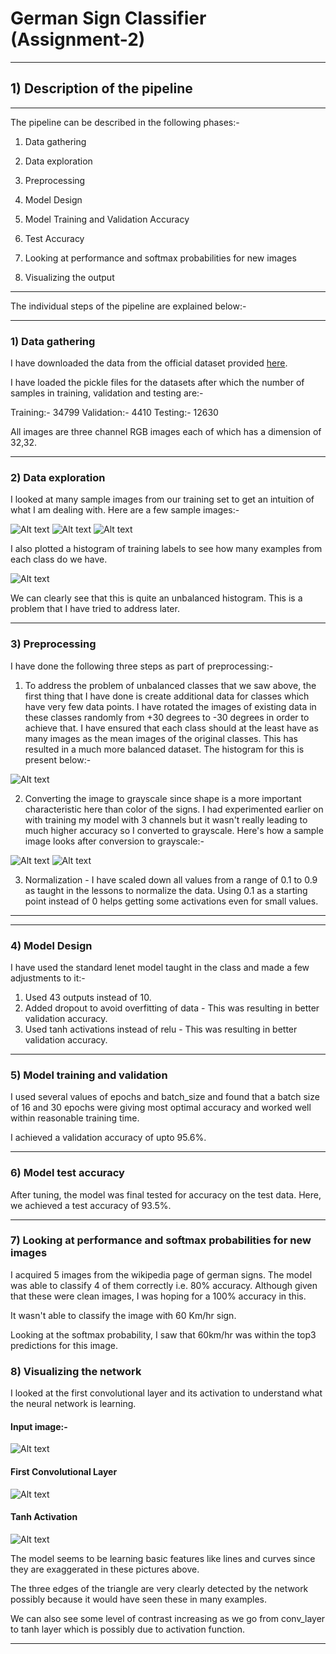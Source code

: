 # German Sign Classifier (Assignment-2)
---

## 1) Description of the pipeline
---

The pipeline can be described in the following phases:- 

1) Data gathering

2) Data exploration

3) Preprocessing

4) Model Design

5) Model Training and Validation Accuracy

6) Test Accuracy

7) Looking at performance and softmax probabilities for new images

8) Visualizing the output

---

The individual steps of the pipeline are explained below:-

---

### 1) Data gathering

I have downloaded the data from the official dataset provided [here](https://d17h27t6h515a5.cloudfront.net/topher/2017/February/5898cd6f_traffic-signs-data/traffic-signs-data.zip).

I have loaded the pickle files for the datasets after which the number of samples in training, validation and testing are:-

Training:- 34799
Validation:- 4410
Testing:- 12630

All images are three channel RGB images each of which has a dimension of 32,32.

---

### 2) Data exploration

I looked at many sample images from our training set to get an intuition of what I am dealing with. Here are a few sample images:-

![Alt text](./markup_images/example1.png?raw=true "Title")
![Alt text](./markup_images/example2.png?raw=true "Title")
![Alt text](./markup_images/example3.png?raw=true "Title")

I also plotted a histogram of training labels to see how many examples from each class do we have.

![Alt text](./markup_images/histogram_original_labels.png?raw=true "Title")

We can clearly see that this is quite an unbalanced histogram. This is a problem that I have tried to address later.


---
### 3) Preprocessing

I have done the following three steps as part of preprocessing:-

1) To address the problem of unbalanced classes that we saw above, the first thing that I have done is create additional data for classes which have very few data points. I have rotated the images of existing data in these classes randomly from +30 degrees to -30 degrees in order to achieve that. I have ensured that each class should at the least have as many images as the mean images of the original classes. This has resulted in a much more balanced dataset. The histogram for this is present below:-

![Alt text](./markup_images/balanced_histogram.png?raw=true "Title")

2) Converting the image to grayscale since shape is a more important characteristic here than color of the signs. I had experimented earlier on with training my model with 3 channels but it wasn't really leading to much higher accuracy so I converted to grayscale. Here's how a sample image looks after conversion to grayscale:-

![Alt text](./markup_images/color.png?raw=true "Title")
![Alt text](./markup_images/b&w.png?raw=true "Title")
 
3) Normalization - I have scaled down all values from a range of 0.1 to 0.9 as taught in the lessons to normalize the data. Using 0.1 as a starting point instead of 0 helps getting some activations even for small values.

---

---
### 4) Model Design

I have used the standard lenet model taught in the class and made a few adjustments to it:-

1) Used 43 outputs instead of 10.
2) Added dropout to avoid overfitting of data - This was resulting in better validation accuracy.
3) Used tanh activations instead of relu - This was resulting in better validation accuracy.

---

### 5) Model training and validation

I used several values of epochs and batch_size and found that a batch size of 16 and 30 epochs were giving most optimal accuracy and worked well within reasonable training time.

I achieved a validation accuracy of upto 95.6%.

---

### 6) Model test accuracy

After tuning, the model was final tested for accuracy on the test data. Here, we achieved a test accuracy of 93.5%.

---

### 7) Looking at performance and softmax probabilities for new images

I acquired 5 images from the wikipedia page of german signs. The model was able to classify 4 of them correctly i.e. 80% accuracy. Although given that these were clean images, I was hoping for a 100% accuracy in this.

It wasn't able to classify the image with 60 Km/hr sign.

Looking at the softmax probability, I saw that 60km/hr was within the top3 predictions for this image.

### 8) Visualizing the network

I looked at the first convolutional layer and its activation to understand what the neural network is learning.

#### Input image:-

![Alt text](./markup_images/bumpy_road.png?raw=true "Title")

#### First Convolutional Layer

![Alt text](./markup_images/conv_layer.png?raw=true "Title")


#### Tanh Activation 

![Alt text](./markup_images/tanh_layer.png?raw=true "Title")

The model seems to be learning basic features like lines and curves since they are exaggerated in these pictures above.

The three edges of the triangle are very clearly detected by the network possibly because it would have seen these in many examples. 

We can also see some level of contrast increasing as we go from conv_layer to tanh layer which is possibly due to activation function.






---